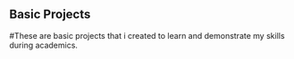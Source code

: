 <H2>Basic Projects</H2>
#These are basic projects that i created to learn and demonstrate my skills during academics.
